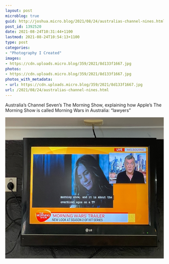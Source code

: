 ```yaml
---
layout: post
microblog: true
guid: http://joshua.micro.blog/2021/08/24/australias-channel-nines.html
post_id: 1392520
date: 2021-08-24T10:31:44+1100
lastmod: 2021-08-24T10:54:13+1100
type: post
categories:
- "Photography I Created"
images:
- https://cdn.uploads.micro.blog/359/2021/8d133f1667.jpg
photos:
- https://cdn.uploads.micro.blog/359/2021/8d133f1667.jpg
photos_with_metadata:
- url: https://cdn.uploads.micro.blog/359/2021/8d133f1667.jpg
url: /2021/08/24/australias-channel-nines.html
---
```

Australia’s Channel Seven’s The Morning Show, explaining how Apple’s The Morning Show is called Morning Wars in Australia: “lawyers”

<img src="uploads/2021/8d133f1667.jpg" width="600" height="450" alt="" />
